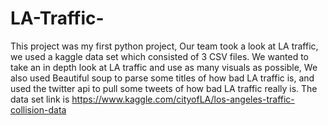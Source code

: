 # LA-Traffic-
This project was my first python project, Our team took a look at LA traffic, we used a kaggle data set which consisted of 3 CSV files. We wanted to take an in depth look at LA traffic and use as many visuals as possible, We also used Beautiful soup to parse some titles of how bad LA traffic is, and used the twitter api to pull some tweets of how bad LA traffic really is. 
The data set link is https://www.kaggle.com/cityofLA/los-angeles-traffic-collision-data

